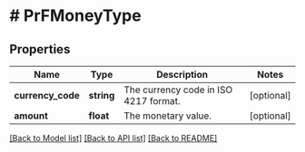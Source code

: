 # # PrFMoneyType

## Properties

Name | Type | Description | Notes
------------ | ------------- | ------------- | -------------
**currency_code** | **string** | The currency code in ISO 4217 format. | [optional]
**amount** | **float** | The monetary value. | [optional]

[[Back to Model list]](../../README.md#models) [[Back to API list]](../../README.md#endpoints) [[Back to README]](../../README.md)
